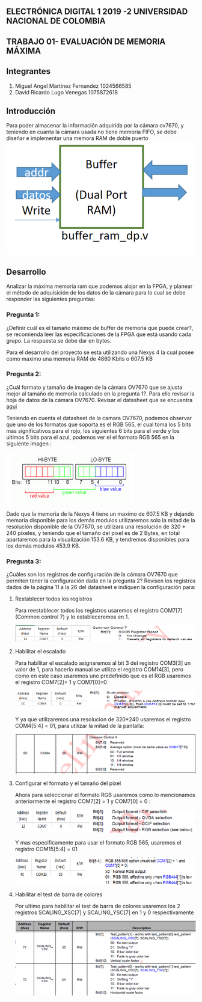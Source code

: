 ##  ELECTRÓNICA DIGITAL 1 2019 -2 UNIVERSIDAD NACIONAL DE COLOMBIA 
## TRABAJO 01- EVALUACIÓN DE MEMORIA  MÁXIMA 

## Integrantes

1. Miguel Angel Martinez Fernandez 1024566585
1. David Ricardo Lugo Venegas 1075872618

## Introducción 
Para poder almacenar la información adquirida por la cámara ov7670, y teniendo en cuanta la cámara  usada no tiene memoria FIFO, se debe diseñar e implementar una memora RAM  de doble puerto 
![FigRAM](https://github.com/unal-edigital1-2019-2/work01-ramdp-grupo-04/blob/master/docs/figs/cajaramdp.png)
## Desarrollo
Analizar la máxima memoria ram que podemos alojar en la FPGA,  y planear el método de adquisición de los datos de la cámara  para lo cual se debe responder las siguientes preguntas:

### Pregunta 1:
¿Definir cuál es el tamaño máximo de buffer de memoria que puede crear?, se recomienda leer las especificaciones de la FPGA que está usando cada grupo. La respuesta se debe dar en bytes.

Para el desarrollo del proyecto se esta utilizando una Nexys 4 la cual posee como maximo una memoria RAM de 4860 Kbits o 607.5 KB

### Pregunta 2:
¿Cuál formato  y tamaño de imagen de la cámara OV7670  que se ajusta mejor al tamaño de memoria calculado en la pregunta 1?. Para ello revisar la hoja de datos de la cámara OV7670. Revisar el datasheet que se encuentra [aquí](https://github.com/unal-edigital1-2019-2/work1-ram/blob/master/docs/datasheet/OV7670_2006.pdf)

Teniendo en cuenta el datasheet de la camara OV7670, podemos observar que uno de los formatos que soporta es el RGB 565, el cual toma los 5 bits mas significativos para el rojo, los siguientes 6 bits para el verde y los ultimos 5 bits para el azul, podemos ver el el formato RGB 565 en la siguiente imagen :

![FigRGB565](https://github.com/unal-edigital1-2019-2/work01-ramdp-grupo-04/blob/master/docs/figs/RGB565.PNG)

Dado que la memoria de la Nexys 4 tiene un maximo de 607.5 KB y dejando memoria disponible para los demás modulos utilizaremos solo la mitad de la resolución disponible de la OV7670, se utilizara una resolución de 320 * 240 pixeles, y teniendo que el tamaño del pixel es de 2 Bytes, en total apartaremos para la visualización 153.6 KB, y tendremos disponibles para los demás modulos 453.9 KB.
### Pregunta 3:
¿Cuáles son los registros de configuración de la cámara OV7670 que permiten tener la configuración dada en la pregunta 2? Revisen los registros dados de la página 11 a la 26 del datasheet e indiquen la configuración para:

1. Restablecer todos los registros

	Para reestablecer todos los registros usaremos el registro COM7[7] (Common control 7) y lo estableceremos en 1.

	![ResetRegisters](https://github.com/unal-edigital1-2019-2/work01-ramdp-grupo-04/blob/master/docs/figs/ResetRegisters.png)

1. Habilitar el escalado

	Para habilitar el escalado asignaremos al bit 3 del registro COM3[3] un valor de 1, para hacerlo manual se utiliza el registro COM14[3], pero como en este caso usaremos uno predefinido que es el RGB usaremos el registro COM7[2]= 1 y COM7[0]=0

	![ScaleRegister](https://github.com/unal-edigital1-2019-2/work01-ramdp-grupo-04/blob/master/docs/figs/ScaleRegister.png)

	Y ya que utilizaremos una resolucion de 320*240 usaremos el registro COM4[5:4] = 01, para utilizar la mitad de la pantalla:

	![WindowScale](https://github.com/unal-edigital1-2019-2/work01-ramdp-grupo-04/blob/master/docs/figs/WindowScale.PNG)

1. Configurar el formato y el tamaño del pixel

	Ahora para seleccionar el formato RGB usaremos como lo mencionamos anteriormente el registro COM7[2] = 1 y COM7[0] = 0 :

	![OutputRegister](https://github.com/unal-edigital1-2019-2/work01-ramdp-grupo-04/blob/master/docs/figs/OutputRegister.png)

	Y mas especificamente para usar el formato RGB 565, usaremos el registro COM15[5:4] = 01

	![PixelRegister](https://github.com/unal-edigital1-2019-2/work01-ramdp-grupo-04/blob/master/docs/figs/PixelRegister.png)
	
1. Habilitar el test de barra de colores

	Por ultimo para habilitar el test de barra de colores usaremos los 2 registros SCALING_XSC[7] y SCALING_YSC[7] en 1 y 0 respectivamente 

	![ColorBarRegister](https://github.com/unal-edigital1-2019-2/work01-ramdp-grupo-04/blob/master/docs/figs/ColorBarRegister.png)